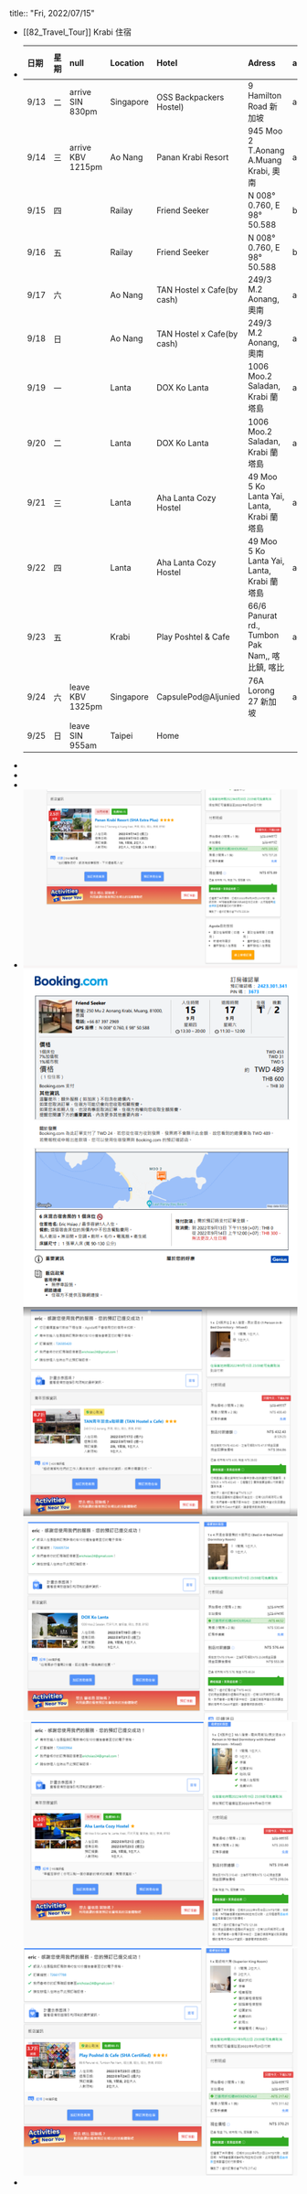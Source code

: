 title:: "Fri, 2022/07/15"

- [[82_Travel_Tour]]
  Krabi 住宿
- | **日期** | **星期** | **null**                   | **Location** | **Hotel**                  | **Adress**                                 | **agent** | **free cancellation ** |
  |--------|--------|----------------------------|--------------|----------------------------|--------------------------------------------|----------|------------------------|
  | 9/13   | 二      | arrive SIN 830pm | Singapore    | OSS Backpackers Hostel)    | 9 Hamilton Road 新加坡                        | agoda    | 9/12                   |
  | 9/14   | 三      | arrive  KBV 1215pm | Ao Nang      | Panan Krabi Resort         | 945 Moo 2 T.Aonang A.Muang Krabi, 奧南       | agoda    | 8/30                   |
  | 9/15   | 四      |                            | Railay       | Friend Seeker              | N 008° 0.760, E 98° 50.588                 | booking  | 9/13                   |
  | 9/16   | 五      |                            | Railay       | Friend Seeker              | N 008° 0.760, E 98° 50.588                 | booking  | 9/13                   |
  | 9/17   | 六      |                            | Ao Nang      | TAN Hostel x Cafe(by cash) | 249/3 M.2 Aonang, 奧南                       | agoda    | 9/15                   |
  | 9/18   | 日      |                            | Ao Nang      | TAN Hostel x Cafe(by cash) | 249/3 M.2 Aonang, 奧南                       | agoda    | 9/15                   |
  | 9/19   | 一      |                            | Lanta        | DOX Ko Lanta               | 1006 Moo.2 Saladan, Krabi 蘭塔島              | agoda    | 8/19                   |
  | 9/20   | 二      |                            | Lanta        | DOX Ko Lanta               | 1006 Moo.2 Saladan, Krabi 蘭塔島              | agoda    | 8/19                   |
  | 9/21   | 三      |                            | Lanta        | Aha Lanta Cozy Hostel      | 49 Moo 5 Ko Lanta Yai, Lanta, Krabi 蘭塔島    | agoda    | 9/19                   |
  | 9/22   | 四      |                            | Lanta        | Aha Lanta Cozy Hostel      | 49 Moo 5 Ko Lanta Yai, Lanta, Krabi 蘭塔島    | agoda    | 9/19                   |
  | 9/23   | 五      |                            | Krabi        | Play Poshtel & Cafe        | 66/6 Panurat rd., Tumbon Pak Nam,, 喀比鎮, 喀比 | agoda    | 9/22                   |
  | 9/24   | 六      | leave KBV 1325pm | Singapore    | CapsulePod@Aljunied        | 76A Lorong 27 新加坡                          | agoda    | 9/23                   |
  | 9/25   | 日      | leave SIN 955am   | Taipei       | Home                       |                                            |          |                        |
-
-
-
- ![image.png](../assets/image_1657865093312_0.png)
  ![image.png](../assets/image_1657867683840_0.png)
  ![image.png](../assets/image_1657871339675_0.png)
  ![image.png](../assets/image_1657871567082_0.png)
  ![image.png](../assets/image_1657871316300_0.png)
  ![image.png](../assets/image_1657873244077_0.png)
-